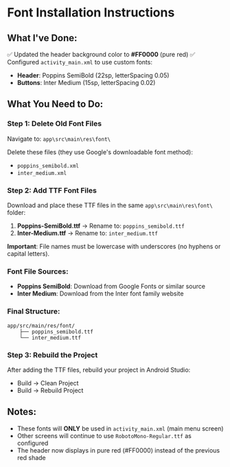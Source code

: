 # Font Installation Instructions

## What I've Done:
✅ Updated the header background color to **#FF0000** (pure red)
✅ Configured `activity_main.xml` to use custom fonts:
   - **Header**: Poppins SemiBold (22sp, letterSpacing 0.05)
   - **Buttons**: Inter Medium (15sp, letterSpacing 0.02)

## What You Need to Do:

### Step 1: Delete Old Font Files
Navigate to: `app\src\main\res\font\`

Delete these files (they use Google's downloadable font method):
- `poppins_semibold.xml`
- `inter_medium.xml`

### Step 2: Add TTF Font Files
Download and place these TTF files in the same `app\src\main\res\font\` folder:

1. **Poppins-SemiBold.ttf** → Rename to: `poppins_semibold.ttf`
2. **Inter-Medium.ttf** → Rename to: `inter_medium.ttf`

**Important**: File names must be lowercase with underscores (no hyphens or capital letters).

### Font File Sources:
- **Poppins SemiBold**: Download from Google Fonts or similar source
- **Inter Medium**: Download from the Inter font family website

### Final Structure:
```
app/src/main/res/font/
    ├── poppins_semibold.ttf
    └── inter_medium.ttf
```

### Step 3: Rebuild the Project
After adding the TTF files, rebuild your project in Android Studio:
- Build → Clean Project
- Build → Rebuild Project

## Notes:
- These fonts will **ONLY** be used in `activity_main.xml` (main menu screen)
- Other screens will continue to use `RobotoMono-Regular.ttf` as configured
- The header now displays in pure red (#FF0000) instead of the previous red shade

